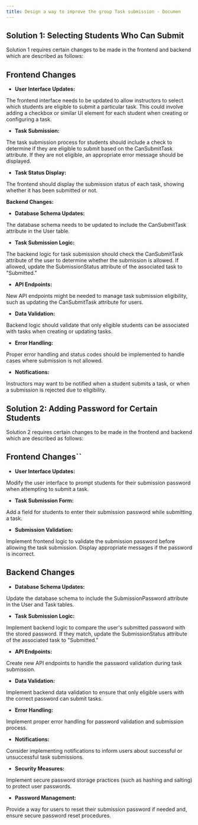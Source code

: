 ```yaml
---
title: Design a way to improve the group Task submission - Documen
---
```


## Solution 1: Selecting Students Who Can Submit

Solution 1 requires certain changes to be made in the frontend and backend which
are described as follows:

## Frontend Changes

- **User Interface Updates:**

The frontend interface needs to be updated to allow instructors to select which
students are eligible to submit a particular task. This could involve adding a
checkbox or similar UI element for each student when creating or configuring a task.

- **Task Submission:**

The task submission process for students should include a check to determine if
they are eligible to submit based on the CanSubmitTask attribute. If they are
not eligible, an appropriate error message should be displayed.

- **Task Status Display:**

The frontend should display the submission status of each task, showing whether
it has been submitted or not.

**Backend Changes:**

- **Database Schema Updates:**

The database schema needs to be updated to include the CanSubmitTask attribute
in the User table.

- **Task Submission Logic:**

The backend logic for task submission should check the CanSubmitTask attribute
of the user to determine whether the submission is allowed. If allowed, update
the SubmissionStatus attribute of the associated task to "Submitted."

- **API Endpoints:**

New API endpoints might be needed to manage task submission eligibility, such as
updating the CanSubmitTask attribute for users.

- **Data Validation:**

Backend logic should validate that only eligible students can be associated with
tasks when creating or updating tasks.

- **Error Handling:**

Proper error handling and status codes should be implemented to handle cases
where submission is not allowed.

- **Notifications:**

Instructors may want to be notified when a student submits a task, or when a
submission is rejected due to eligibility.

## Solution 2: Adding Password for Certain Students

Solution 2 requires certain changes to be made in the frontend and backend which
are described as follows:

## Frontend Changes``

- **User Interface Updates:**

Modify the user interface to prompt students for their submission password when
attempting to submit a task.

- **Task Submission Form:**

Add a field for students to enter their submission password while submitting a task.

- **Submission Validation:**

Implement frontend logic to validate the submission password before allowing the
task submission. Display appropriate messages if the password is incorrect.

## Backend Changes

- **Database Schema Updates:**

Update the database schema to include the SubmissionPassword attribute in the
User and Task tables.

- **Task Submission Logic:**

Implement backend logic to compare the user's submitted password with the stored
password. If they match, update the SubmissionStatus attribute of the associated
task to "Submitted."

- **API Endpoints:**

Create new API endpoints to handle the password validation during task submission.

- **Data Validation:**

Implement backend data validation to ensure that only eligible users with the
correct password can submit tasks.

- **Error Handling:**

Implement proper error handling for password validation and submission process.

- **Notifications:**

Consider implementing notifications to inform users about successful or
unsuccessful task submissions.

- **Security Measures:**

Implement secure password storage practices (such as hashing and salting) to
protect user passwords.

- **Password Management:**

Provide a way for users to reset their submission password if needed and, ensure
secure password reset procedures.
